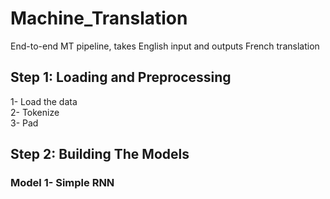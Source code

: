 # Machine_Translation
End-to-end MT pipeline, takes English input and outputs French translation <br> 


## Step 1: Loading and Preprocessing <br> 

1- Load the data <br>
2- Tokenize <br>
3- Pad <br>

## Step 2: Building The Models <br>

### Model 1- Simple RNN <br> 
